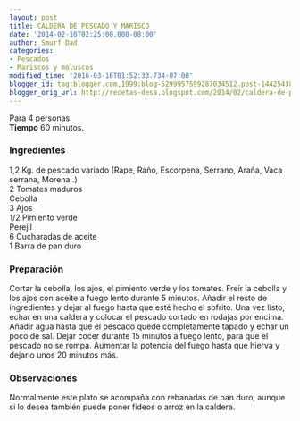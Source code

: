 ```yaml
---
layout: post
title: CALDERA DE PESCADO Y MARISCO
date: '2014-02-10T02:25:00.000-08:00'
author: Smurf Dad
categories:
- Pescados
- Mariscos y moluscos
modified_time: '2016-03-16T01:52:33.734-07:00'
blogger_id: tag:blogger.com,1999:blog-5299957599287034512.post-1442543875567868612
blogger_orig_url: http://recetas-desa.blogspot.com/2014/02/caldera-de-pescado-y-marisco.html
---
```


Para 4 personas.<br><b>Tiempo</b> 60 minutos.<br><h3>Ingredientes</h3><p>1,2 Kg. de pescado variado (Rape, Ra&ntilde;o, Escorpena, Serrano, Ara&ntilde;a, Vaca serrana, Morena..)<br/>2 Tomates maduros<br/>Cebolla<br/>3 Ajos<br/>1/2 Pimiento verde<br/>Perejil<br/>6 Cucharadas de aceite<br/>1 Barra de pan duro</p><h3>Preparaci&oacute;n</h3><p>Cortar la cebolla, los ajos, el pimiento verde y los tomates. Fre&iacute;r la cebolla y los ajos con aceite a fuego lento durante 5 minutos. A&ntilde;adir el resto de ingredientes y dejar al fuego hasta que est&eacute; hecho el sofrito. Una vez listo, echar en una caldera y colocar el pescado cortado en rodajas por encima. A&ntilde;adir agua hasta que el pescado quede completamente tapado y echar un poco de sal. Dejar cocer durante 15 minutos a fuego lento, para que el pescado no se rompa. Aumentar la potencia del fuego hasta que hierva y dejarlo unos 20 minutos m&aacute;s.<br/></p><h3>Observaciones</h3><p>Normalmente este plato se acompa&ntilde;a con rebanadas de pan duro, aunque si lo desea tambi&eacute;n puede poner fideos o arroz en la caldera.</p>